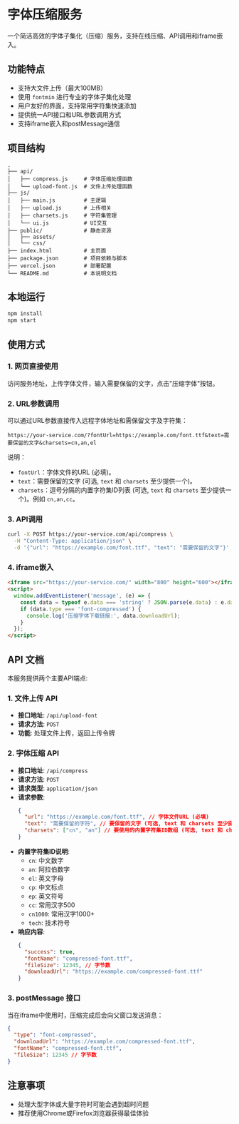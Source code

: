 # 字体压缩服务

一个简洁高效的字体子集化（压缩）服务，支持在线压缩、API调用和iframe嵌入。

## 功能特点

- 支持大文件上传（最大100MB）
- 使用 `fontmin` 进行专业的字体子集化处理
- 用户友好的界面，支持常用字符集快速添加
- 提供统一API接口和URL参数调用方式
- 支持iframe嵌入和postMessage通信

## 项目结构

```
.
├── api/
│   ├── compress.js     # 字体压缩处理函数
│   └── upload-font.js  # 文件上传处理函数
├── js/
│   ├── main.js         # 主逻辑
│   ├── upload.js       # 上传相关
│   ├── charsets.js     # 字符集管理
│   └── ui.js           # UI交互
├── public/             # 静态资源
│   ├── assets/
│   └── css/
├── index.html          # 主页面
├── package.json        # 项目依赖与脚本
├── vercel.json         # 部署配置
└── README.md           # 本说明文档
```
## 本地运行

```bash
npm install
npm start
```

## 使用方式

### 1. 网页直接使用

访问服务地址，上传字体文件，输入需要保留的文字，点击"压缩字体"按钮。

### 2. URL参数调用

可以通过URL参数直接传入远程字体地址和需保留文字及字符集：

```
https://your-service.com/?fontUrl=https://example.com/font.ttf&text=需要保留的文字&charsets=cn,an,el
```

说明：
- `fontUrl`：字体文件的URL (必填)。
- `text`：需要保留的文字 (可选, `text` 和 `charsets` 至少提供一个)。
- `charsets`：逗号分隔的内置字符集ID列表 (可选, `text` 和 `charsets` 至少提供一个)。例如 `cn,an,cc`。

### 3. API调用

```bash
curl -X POST https://your-service.com/api/compress \
  -H "Content-Type: application/json" \
  -d '{"url": "https://example.com/font.ttf", "text": "需要保留的文字"}'
```

### 4. iframe嵌入

```html
<iframe src="https://your-service.com/" width="800" height="600"></iframe>
<script>
  window.addEventListener('message', (e) => {
    const data = typeof e.data === 'string' ? JSON.parse(e.data) : e.data;
    if (data.type === 'font-compressed') {
      console.log('压缩字体下载链接:', data.downloadUrl);
    }
  });
</script>
```

## API 文档

本服务提供两个主要API端点:

### 1. 文件上传 API

- **接口地址**: `/api/upload-font`
- **请求方法**: `POST`
- **功能**: 处理文件上传，返回上传令牌

### 2. 字体压缩 API

- **接口地址**: `/api/compress`
- **请求方法**: `POST`
- **请求类型**: `application/json`
- **请求参数**:
  ```json
  {
    "url": "https://example.com/font.ttf", // 字体文件URL (必填)
    "text": "需要保留的字符", // 要保留的文字 (可选, text 和 charsets 至少提供一个)
    "charsets": ["cn", "an"] // 要使用的内置字符集ID数组 (可选, text 和 charsets 至少提供一个)
  }
  ```
- **内置字符集ID说明**:
  - `cn`: 中文数字
  - `an`: 阿拉伯数字
  - `el`: 英文字母
  - `cp`: 中文标点
  - `ep`: 英文符号
  - `cc`: 常用汉字500
  - `cn1000`: 常用汉字1000+
  - `tech`: 技术符号
- **响应内容**:
  ```json
  {
    "success": true,
    "fontName": "compressed-font.ttf",
    "fileSize": 12345, // 字节数
    "downloadUrl": "https://example.com/compressed-font.ttf"
  }
  ```

### 3. postMessage 接口

当在iframe中使用时，压缩完成后会向父窗口发送消息：

```json
{
  "type": "font-compressed",
  "downloadUrl": "https://example.com/compressed-font.ttf",
  "fontName": "compressed-font.ttf",
  "fileSize": 12345 // 字节数
}
```

## 注意事项

- 处理大型字体或大量字符时可能会遇到超时问题
- 推荐使用Chrome或Firefox浏览器获得最佳体验 